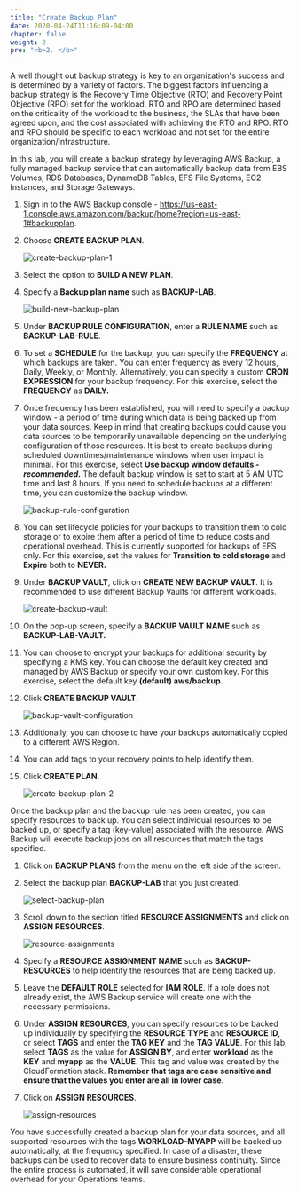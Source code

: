 ```yaml
---
title: "Create Backup Plan"
date: 2020-04-24T11:16:09-04:00
chapter: false
weight: 2
pre: "<b>2. </b>"
---
```


A well thought out backup strategy is key to an organization's success and is determined by a variety of factors. The biggest factors influencing a backup strategy is the Recovery Time Objective (RTO) and Recovery Point Objective (RPO) set for the workload. RTO and RPO are determined based on the criticality of the workload to the business, the SLAs that have been agreed upon, and the cost associated with achieving the RTO and RPO. RTO and RPO should be specific to each workload and not set for the entire organization/infrastructure.

In this lab, you will create a backup strategy by leveraging AWS Backup, a fully managed backup service that can automatically backup data from EBS Volumes, RDS Databases, DynamoDB Tables, EFS File Systems, EC2 Instances, and Storage Gateways.

1.  Sign in to the AWS Backup console - <https://us-east-1.console.aws.amazon.com/backup/home?region=us-east-1#backupplan>.
1.  Choose **CREATE BACKUP PLAN**.

    ![create-backup-plan-1](/Reliability/200_Testing_Backup_and_Restore_of_Data/Images/create-backup-plan-1.png)

1.  Select the option to **BUILD A NEW PLAN**.
1.  Specify a **Backup plan name** such as **BACKUP-LAB**.

    ![build-new-backup-plan](/Reliability/200_Testing_Backup_and_Restore_of_Data/Images/build-new-backup-plan.png)

1.  Under **BACKUP RULE CONFIGURATION**, enter a **RULE NAME** such as **BACKUP-LAB-RULE**.
1.  To set a **SCHEDULE** for the backup, you can specify the **FREQUENCY** at which backups are taken. You can enter frequency as every 12 hours, Daily, Weekly, or Monthly. Alternatively, you can specify a custom **CRON EXPRESSION** for your backup frequency. For this exercise, select the **FREQUENCY** as **DAILY.**
1.  Once frequency has been established, you will need to specify a backup window - a period of time during which data is being backed up from your data sources. Keep in mind that creating backups could cause you data sources to be temporarily unavailable depending on the underlying configuration of those resources. It is best to create backups during scheduled downtimes/maintenance windows when user impact is minimal. For this exercise, select **Use backup window defaults - *recommended.*** The default backup window is set to start at 5 AM UTC time and last 8 hours. If you need to schedule backups at a different time, you can customize the backup window.

    ![backup-rule-configuration](/Reliability/200_Testing_Backup_and_Restore_of_Data/Images/backup-rule-configuration.png)

1.  You can set lifecycle policies for your backups to transition them to cold storage or to expire them after a period of time to reduce costs and operational overhead. This is currently supported for backups of EFS only. For this exercise, set the values for **Transition to cold storage** and **Expire** both to **NEVER.**
1.  Under **BACKUP VAULT**, click on **CREATE NEW BACKUP VAULT**. It is recommended to use different Backup Vaults for different workloads.

    ![create-backup-vault](/Reliability/200_Testing_Backup_and_Restore_of_Data/Images/create-backup-vault.png)

1. On the pop-up screen, specify a **BACKUP VAULT NAME** such as **BACKUP-LAB-VAULT.**
1. You can choose to encrypt your backups for additional security by specifying a KMS key. You can choose the default key created and managed by AWS Backup or specify your own custom key. For this exercise, select the default key **(default) aws/backup**.
1. Click **CREATE BACKUP VAULT**.

    ![backup-vault-configuration](/Reliability/200_Testing_Backup_and_Restore_of_Data/Images/backup-vault-configuration.png)

1. Additionally, you can choose to have your backups automatically copied to a different AWS Region.
1. You can add tags to your recovery points to help identify them.
1. Click **CREATE PLAN**.

    ![create-backup-plan-2](/Reliability/200_Testing_Backup_and_Restore_of_Data/Images/create-backup-plan-2.png)

Once the backup plan and the backup rule has been created, you can specify resources to back up. You can select individual resources to be backed up, or specify a tag (key-value) associated with the resource. AWS Backup will execute backup jobs on all resources that match the tags specified.

1.  Click on **BACKUP PLANS** from the menu on the left side of the screen.
1.  Select the backup plan **BACKUP-LAB** that you just created.

    ![select-backup-plan](/Reliability/200_Testing_Backup_and_Restore_of_Data/Images/select-backup-plan.png)

1.  Scroll down to the section titled **RESOURCE ASSIGNMENTS** and click on **ASSIGN RESOURCES**.

    ![resource-assignments](/Reliability/200_Testing_Backup_and_Restore_of_Data/Images/resource-assignments.png)

1.  Specify a **RESOURCE ASSIGNMENT NAME** such as **BACKUP-RESOURCES** to help identify the resources that are being backed up.
1.  Leave the **DEFAULT ROLE** selected for **IAM ROLE**. If a role does not already exist, the AWS Backup service will create one with the necessary permissions.
1.  Under **ASSIGN RESOURCES**, you can specify resources to be backed up individually by specifying the **RESOURCE TYPE** and **RESOURCE ID**, or select **TAGS** and enter the **TAG KEY** and the **TAG VALUE**. For this lab, select **TAGS** as the value for **ASSIGN BY**, and enter **workload** as the **KEY** and **myapp** as the **VALUE**. This tag and value was created by the CloudFormation stack. **Remember that tags are case sensitive and ensure that the values you enter are all in lower case.**
1.  Click on **ASSIGN RESOURCES**.

    ![assign-resources](/Reliability/200_Testing_Backup_and_Restore_of_Data/Images/assign-resources.png)

You have successfully created a backup plan for your data sources, and all supported resources with the tags **WORKLOAD-MYAPP** will be backed up automatically, at the frequency specified. In case of a disaster, these backups can be used to recover data to ensure business continuity. Since the entire process is automated, it will save considerable operational overhead for your Operations teams.
